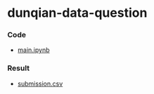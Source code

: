 # dunqian-data-question

### Code
- [main.ipynb](https://github.com/A-baoYang/dunqian-data-question/blob/main/main.ipynb)

### Result
- [submission.csv](https://github.com/A-baoYang/dunqian-data-question/main/submission.csv)
